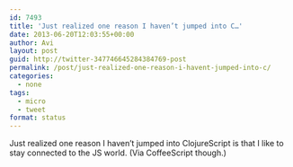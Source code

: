 ```yaml
---
id: 7493
title: 'Just realized one reason I haven’t jumped into C…'
date: 2013-06-20T12:03:55+00:00
author: Avi
layout: post
guid: http://twitter-347746645284384769-post
permalink: /post/just-realized-one-reason-i-havent-jumped-into-c/
categories:
  - none
tags:
  - micro
  - tweet
format: status
---
```

Just realized one reason I haven’t jumped into ClojureScript is that I like to stay connected to the JS world. (Via CoffeeScript though.)